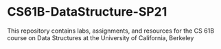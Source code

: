 # CS61B-DataStructure-SP21
This repository contains labs, assignments, and resources for the CS 61B course on Data Structures at the University of California, Berkeley
